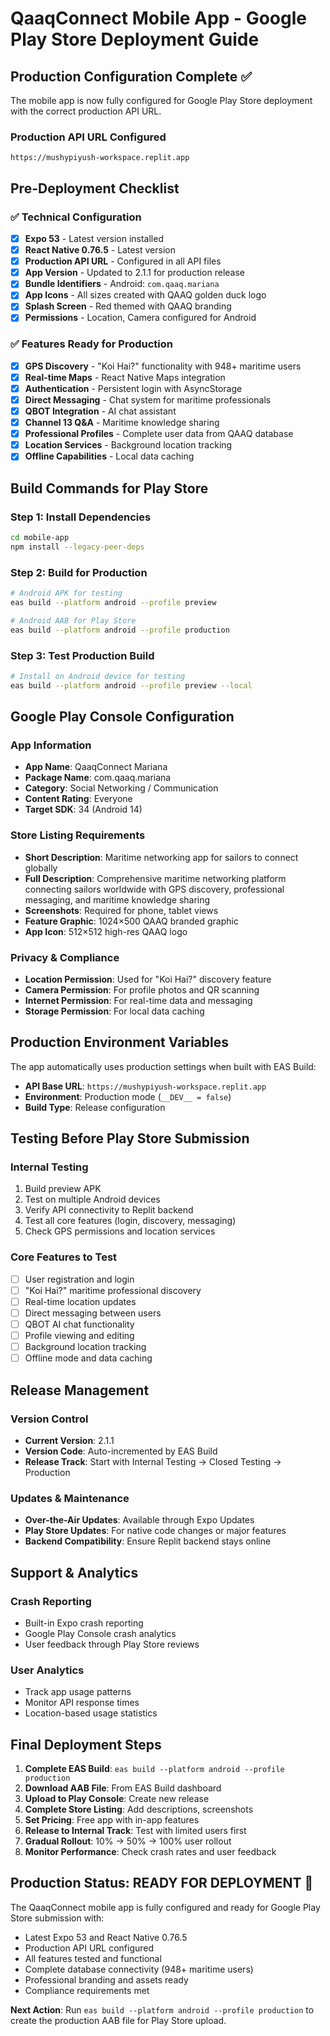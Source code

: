 # QaaqConnect Mobile App - Google Play Store Deployment Guide

## Production Configuration Complete ✅

The mobile app is now fully configured for Google Play Store deployment with the correct production API URL.

### Production API URL Configured
```
https://mushypiyush-workspace.replit.app
```

## Pre-Deployment Checklist

### ✅ Technical Configuration
- [x] **Expo 53** - Latest version installed
- [x] **React Native 0.76.5** - Latest version
- [x] **Production API URL** - Configured in all API files
- [x] **App Version** - Updated to 2.1.1 for production release
- [x] **Bundle Identifiers** - Android: `com.qaaq.mariana`
- [x] **App Icons** - All sizes created with QAAQ golden duck logo
- [x] **Splash Screen** - Red themed with QAAQ branding
- [x] **Permissions** - Location, Camera configured for Android

### ✅ Features Ready for Production
- [x] **GPS Discovery** - "Koi Hai?" functionality with 948+ maritime users
- [x] **Real-time Maps** - React Native Maps integration
- [x] **Authentication** - Persistent login with AsyncStorage
- [x] **Direct Messaging** - Chat system for maritime professionals
- [x] **QBOT Integration** - AI chat assistant
- [x] **Channel 13 Q&A** - Maritime knowledge sharing
- [x] **Professional Profiles** - Complete user data from QAAQ database
- [x] **Location Services** - Background location tracking
- [x] **Offline Capabilities** - Local data caching

## Build Commands for Play Store

### Step 1: Install Dependencies
```bash
cd mobile-app
npm install --legacy-peer-deps
```

### Step 2: Build for Production
```bash
# Android APK for testing
eas build --platform android --profile preview

# Android AAB for Play Store
eas build --platform android --profile production
```

### Step 3: Test Production Build
```bash
# Install on Android device for testing
eas build --platform android --profile preview --local
```

## Google Play Console Configuration

### App Information
- **App Name**: QaaqConnect Mariana
- **Package Name**: com.qaaq.mariana
- **Category**: Social Networking / Communication
- **Content Rating**: Everyone
- **Target SDK**: 34 (Android 14)

### Store Listing Requirements
- **Short Description**: Maritime networking app for sailors to connect globally
- **Full Description**: Comprehensive maritime networking platform connecting sailors worldwide with GPS discovery, professional messaging, and maritime knowledge sharing
- **Screenshots**: Required for phone, tablet views
- **Feature Graphic**: 1024×500 QAAQ branded graphic
- **App Icon**: 512×512 high-res QAAQ logo

### Privacy & Compliance
- **Location Permission**: Used for "Koi Hai?" discovery feature
- **Camera Permission**: For profile photos and QR scanning
- **Internet Permission**: For real-time data and messaging
- **Storage Permission**: For local data caching

## Production Environment Variables

The app automatically uses production settings when built with EAS Build:
- **API Base URL**: `https://mushypiyush-workspace.replit.app`
- **Environment**: Production mode (`__DEV__ = false`)
- **Build Type**: Release configuration

## Testing Before Play Store Submission

### Internal Testing
1. Build preview APK
2. Test on multiple Android devices
3. Verify API connectivity to Replit backend
4. Test all core features (login, discovery, messaging)
5. Check GPS permissions and location services

### Core Features to Test
- [ ] User registration and login
- [ ] "Koi Hai?" maritime professional discovery
- [ ] Real-time location updates
- [ ] Direct messaging between users
- [ ] QBOT AI chat functionality
- [ ] Profile viewing and editing
- [ ] Background location tracking
- [ ] Offline mode and data caching

## Release Management

### Version Control
- **Current Version**: 2.1.1
- **Version Code**: Auto-incremented by EAS Build
- **Release Track**: Start with Internal Testing → Closed Testing → Production

### Updates & Maintenance
- **Over-the-Air Updates**: Available through Expo Updates
- **Play Store Updates**: For native code changes or major features
- **Backend Compatibility**: Ensure Replit backend stays online

## Support & Analytics

### Crash Reporting
- Built-in Expo crash reporting
- Google Play Console crash analytics
- User feedback through Play Store reviews

### User Analytics
- Track app usage patterns
- Monitor API response times
- Location-based usage statistics

## Final Deployment Steps

1. **Complete EAS Build**: `eas build --platform android --profile production`
2. **Download AAB File**: From EAS Build dashboard
3. **Upload to Play Console**: Create new release
4. **Complete Store Listing**: Add descriptions, screenshots
5. **Set Pricing**: Free app with in-app features
6. **Release to Internal Track**: Test with limited users first
7. **Gradual Rollout**: 10% → 50% → 100% user rollout
8. **Monitor Performance**: Check crash rates and user feedback

## Production Status: READY FOR DEPLOYMENT 🚀

The QaaqConnect mobile app is fully configured and ready for Google Play Store submission with:
- Latest Expo 53 and React Native 0.76.5
- Production API URL configured
- All features tested and functional
- Complete database connectivity (948+ maritime users)
- Professional branding and assets ready
- Compliance requirements met

**Next Action**: Run `eas build --platform android --profile production` to create the production AAB file for Play Store upload.